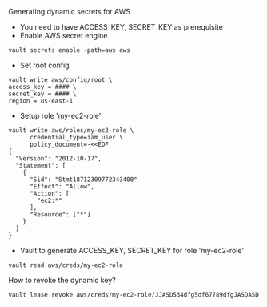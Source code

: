 
Generating dynamic secrets for AWS
- You need to have ACCESS_KEY, SECRET_KEY as prerequisite
- Enable AWS secret engine
```
vault secrets enable -path=aws aws
```
- Set root config
```
vault write aws/config/root \
access_key = #### \
secret_key = #### \
region = us-east-1
```
- Setup role 'my-ec2-role'
```
vault write aws/roles/my-ec2-role \
      credential_type=iam_user \
      policy_document=-<<EOF
{
  "Version": "2012-10-17",
  "Statement": [
    {
      "Sid": "Stmt18712309772343400"
      "Effect": "Allow",
      "Action": [
        "ec2:*"
      ],
      "Resource": ["*"]
    }
  ]
}
```
- Vault to generate ACCESS_KEY, SECRET_KEY for role  'my-ec2-role'

```
vault read aws/creds/my-ec2-role

```

How to revoke the dynamic key?
```
vault lease revoke aws/creds/my-ec2-role/JJASD534dfg5df67789dfgJASDASD
```
